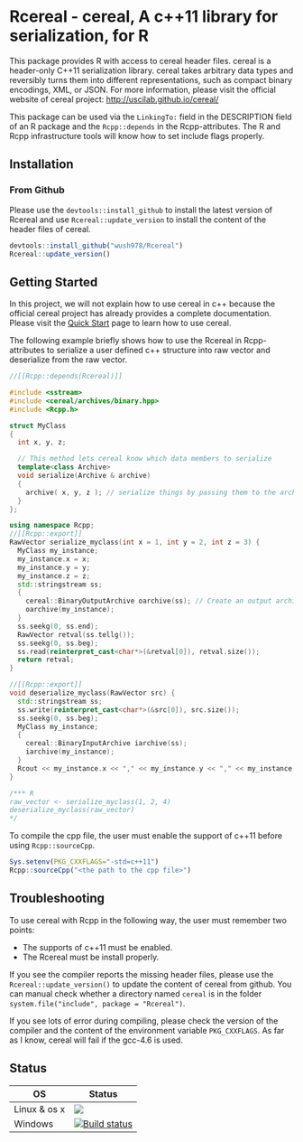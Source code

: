 # Rcereal - cereal, A c++11 library for serialization, for R

This package provides R with access to cereal header files. 
cereal is a header-only C++11 serialization library.
cereal takes arbitrary data types and reversibly turns them into different representations, such as compact binary encodings, XML, or JSON. 
For more information, please visit the official website of cereal project: <http://uscilab.github.io/cereal/>

This package can be used via the `LinkingTo:` field in the DESCRIPTION field of an R package and the `Rcpp::depends` in the Rcpp-attributes. The R and Rcpp infrastructure tools will know how to set include flags properly.

## Installation

### From Github

Please use the `devtools::install_github` to install the latest version of Rcereal and use `Rcereal::update_version` to install the content of the header files of cereal.

```r
devtools::install_github("wush978/Rcereal")
Rcereal::update_version()
```

## Getting Started

In this project, we will not explain how to use cereal in c++ because the official cereal project has already provides a complete documentation. Please visit the [Quick Start](http://uscilab.github.io/cereal/quickstart.html) page to learn how to use cereal.

The following example briefly shows how to use the Rcereal in Rcpp-attributes to serialize a user defined c++ structure into raw vector and deserialize from the raw vector.

```cpp
//[[Rcpp::depends(Rcereal)]]

#include <sstream>
#include <cereal/archives/binary.hpp>
#include <Rcpp.h>

struct MyClass
{
  int x, y, z;

  // This method lets cereal know which data members to serialize
  template<class Archive>
  void serialize(Archive & archive)
  {
    archive( x, y, z ); // serialize things by passing them to the archive
  }
};

using namespace Rcpp;
//[[Rcpp::export]]
RawVector serialize_myclass(int x = 1, int y = 2, int z = 3) {
  MyClass my_instance;
  my_instance.x = x;
  my_instance.y = y;
  my_instance.z = z;
  std::stringstream ss;
  {
    cereal::BinaryOutputArchive oarchive(ss); // Create an output archive
    oarchive(my_instance);
  }
  ss.seekg(0, ss.end);
  RawVector retval(ss.tellg());
  ss.seekg(0, ss.beg);
  ss.read(reinterpret_cast<char*>(&retval[0]), retval.size());
  return retval;
}

//[[Rcpp::export]]
void deserialize_myclass(RawVector src) {
  std::stringstream ss;
  ss.write(reinterpret_cast<char*>(&src[0]), src.size());
  ss.seekg(0, ss.beg);
  MyClass my_instance;
  {
    cereal::BinaryInputArchive iarchive(ss);
    iarchive(my_instance);
  }
  Rcout << my_instance.x << "," << my_instance.y << "," << my_instance.z << std::endl;
}

/*** R
raw_vector <- serialize_myclass(1, 2, 4)
deserialize_myclass(raw_vector)
*/
```

To compile the cpp file, the user must enable the support of c++11 before using `Rcpp::sourceCpp`. 

```r
Sys.setenv(PKG_CXXFLAGS="-std=c++11")
Rcpp::sourceCpp("<the path to the cpp file>")
```

## Troubleshooting

To use cereal with Rcpp in the following way, the user must remember two points:

- The supports of c++11 must be enabled.
- The Rcereal must be install properly.

If you see the compiler reports the missing header files, please use the `Rcereal::update_version()` to update the content of cereal from github. You can manual check whether a directory named `cereal` is in the folder `system.file("include", package = "Rcereal")`.

If you see lots of error during compiling, please check the version of the compiler and the content of the environment variable `PKG_CXXFLAGS`. As far as I know, cereal will fail if the gcc-4.6 is used.

## Status

OS     |  Status
-------|-------------
Linux & os x |[![](https://travis-ci.org/wush978/Rcereal.svg?branch=master)](https://travis-ci.org/wush978/Rcereal/branches)
Windows|[![Build status](https://ci.appveyor.com/api/projects/status/yjmrqa3yn70qf2q0/branch/master?svg=true)](https://ci.appveyor.com/project/wush978/rcereal/branch/master)
